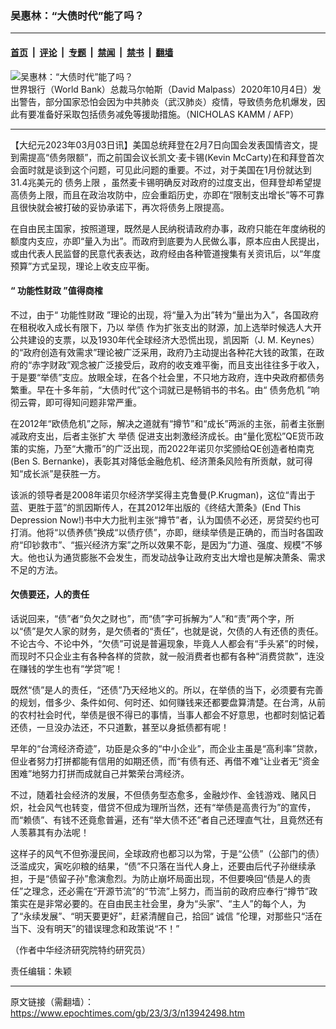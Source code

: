 ### 吴惠林：“大债时代”能了吗？

---

#### [首页](../../../..?n13942498) &nbsp;|&nbsp; [评论](../../../../../epoch-comment?n13942498) &nbsp;|&nbsp; [专题](../../../../../epoch-special?n13942498) &nbsp;|&nbsp; [禁闻](../../../../../epoch-news?n13942498) &nbsp;|&nbsp; [禁书](../../../../../books?n13942498) &nbsp;|&nbsp; [翻墙](https://github.com/gfw-breaker/nogfw/blob/master/README.md?n13942498)


<div><img alt="吴惠林：“大债时代”能了吗？" class="attachment-djy_600_400 size-djy_600_400 wp-post-image" src="https://i.epochtimes.com/assets/uploads/2020/10/9766006ba7a21259fbea5751e779edb7-600x400.jpg"/>
<div class="caption">
 世界银行（World Bank）总裁马尔帕斯（David Malpass）2020年10月4日）发出警告，部分国家恐怕会因为中共肺炎（武汉肺炎）疫情，导致债务危机爆发，因此有要准备好采取包括债务减免等援助措施。（NICHOLAS KAMM / AFP）
</div></div><hr/><div class="post_content" id="artbody" itemprop="articleBody">
 <!-- article content begin -->
 <p>
  【大纪元2023年03月03日讯】美国总统拜登在2月7日向国会发表国情咨文，提到需提高“债务限额”，而之前国会议长凯文·麦卡锡(Kevin McCarty)在和拜登首次会面时就是谈到这个问题，可见此问题的重要。不过，对于美国在1月份就达到31.4兆美元的
  <ok href="https://www.epochtimes.com/gb/tag/%E5%80%BA%E5%8A%A1%E4%B8%8A%E9%99%90.html">
   债务上限
  </ok>
  ，虽然麦卡锡明确反对政府的过度支出，但拜登却希望提高债务上限，而且在政治攻防中，应会重蹈历史，亦即在“限制支出增长”等不可靠且很快就会被打破的妥协承诺下，再次将债务上限提高。
 </p>
 <p>
  在自由民主国家，按照道理，既然是人民纳税请政府办事，政府只能在年度纳税的额度内支应，亦即“量入为出”。而政府到底要为人民做么事，原本应由人民提出，或由代表人民监督的民意代表表达，政府经由各种管道搜集有关资讯后，以“年度预算”方式呈现，理论上收支应平衡。
 </p>
 <h4>
  “
  <ok href="https://www.epochtimes.com/gb/tag/%E5%8A%9F%E8%83%BD%E6%80%A7%E8%B4%A2%E6%94%BF.html">
   功能性财政
  </ok>
  ”值得商榷
 </h4>
 <p>
  不过，由于“
  <ok href="https://www.epochtimes.com/gb/tag/%E5%8A%9F%E8%83%BD%E6%80%A7%E8%B4%A2%E6%94%BF.html">
   功能性财政
  </ok>
  ”理论的出现，将“量入为出”转为“量出为入”，各国政府在租税收入成长有限下，乃以
  <ok href="https://www.epochtimes.com/gb/tag/%E4%B8%BE%E5%80%BA.html">
   举债
  </ok>
  作为扩张支出的财源，加上选举时候选人大开公共建设的支票，以及1930年代全球经济大恐慌出现，凯因斯（J. M. Keynes）的“政府创造有效需求”理论被广泛采用，政府乃主动提出各种花大钱的政策，在政府的“赤字财政”观念被广泛接受后，政府的收支难平衡，而且支出往往多于收入，于是要“举债”支应。放眼全球，在各个社会里，不只地方政府，连中央政府都债务繁重。早在十多年前，“大债时代”这个词就已是畅销书的书名。由“
  <ok href="https://www.epochtimes.com/gb/tag/%E5%80%BA%E5%8A%A1%E5%8D%B1%E6%9C%BA.html">
   债务危机
  </ok>
  ”响彻云霄，即可得知问题非常严重。
 </p>
 <p>
  在2012年“欧债危机”之际，解决之道就有“撙节”和“成长”两派的主张，前者主张删减政府支出，后者主张扩大
  <ok href="https://www.epochtimes.com/gb/tag/%E4%B8%BE%E5%80%BA.html">
   举债
  </ok>
  促进支出刺激经济成长。由“量化宽松”QE货币政策的实施，乃至“大撒币”的广泛出现，而2022年诺贝尔奖颁给QE创造者柏南克(Ben S. Bernanke)，表彰其对降低金融危机、经济萧条风险有所贡献，就可得知“成长派”是获胜一方。
 </p>
 <p>
  该派的领导者是2008年诺贝尔经济学奖得主克鲁曼(P.Krugman)，这位“青出于蓝、更胜于蓝”的凯因斯传人，在其2012年出版的《终结大萧条》(End This Depression Now!)书中大力批判主张“撙节”者，认为国债不必还，房贷契约也可打消。他将“以债养债”换成“以债疗债”，亦即，继续举债是正确的，而当时各国政府“印钞救市”、“振兴经济方案”之所以效果不彰，是因为“力道、强度、规模”不够大。他也认为通货膨胀不会发生，而发动战争让政府支出大增也是解决萧条、需求不足的方法。
 </p>
 <h4>
  欠债要还，人的责任
 </h4>
 <p>
  话说回来，“债”者“负欠之财也”，而“债”字可拆解为“人”和“责”两个字，所以“债”是欠人家的财务，是欠债者的“责任”，也就是说，欠债的人有还债的责任。不论古今、不论中外，“欠债”可说是普遍现象，毕竟人人都会有“手头紧”的时候，而现时不只企业主有各种各样的贷款，就一般消费者也都有各种“消费贷款”，连没在赚钱的学生也有“学贷”呢！
 </p>
 <p>
  既然“债”是人的责任，“还债”乃天经地义的。所以，在举债的当下，必须要有完善的规划，借多少、条件如何、何时还、如何赚钱来还都要盘算清楚。在台湾，从前的农村社会时代，举债是很不得已的事情，当事人都会不好意思，也都时刻惦记着还债，一旦没办法还，不只道歉，甚至以身抵债都有呢！
 </p>
 <p>
  早年的“台湾经济奇迹”，功臣是众多的“中小企业”，而企业主虽是“高利率”贷款，但业者努力打拼都能有信用的如期还债，而“有债有还、再借不难”让业者无“资金困难”地努力打拼而成就自己并繁荣台湾经济。
 </p>
 <p>
  不过，随着社会经济的发展，不但债务型态愈多，金融炒作、金钱游戏、赌风日炽，社会风气也转变，借贷不但成为理所当然，还有“举债是高贵行为”的宣传，而“赖债”、有钱不还竟愈普遍，还有“举大债不还”者自己还理直气壮，且竟然还有人羡慕其有办法呢！
 </p>
 <p>
  这样子的风气不但弥漫民间，全球政府也都习以为常，于是“公债”（公部门的债）泛滥成灾，寅吃卯粮的结果，“债”不只落在当代人身上，还要由后代子孙继续承担，于是“债留子孙”愈演愈烈。为防止崩坏局面出现，不但要唤回“债是人的责任”之理念，还必需在“开源节流”的“节流”上努力，而当前的政府应奉行“撙节”政策实在是非常必要的。在自由民主社会里，身为“头家”、“主人”的每个人，为了“永续发展”、“明天要更好”，赶紧清醒自己，拾回“
  <ok href="https://www.epochtimes.com/gb/tag/%E8%AF%9A%E4%BF%A1.html">
   诚信
  </ok>
  ”伦理，对那些只“活在当下、没有明天”的错误理念和政策说“不！”
 </p>
 <p>
  （作者中华经济研究院特约研究员）
 </p>
 <p>
  责任编辑：朱颖
 </p>
 <!-- article content end -->
 <div id="below_article_ad">
 </div>
</div>


---

原文链接（需翻墙）：https://www.epochtimes.com/gb/23/3/3/n13942498.htm